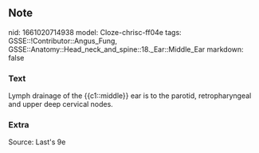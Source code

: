 ## Note
nid: 1661020714938
model: Cloze-chrisc-ff04e
tags: GSSE::!Contributor::Angus_Fung, GSSE::Anatomy::Head_neck_and_spine::18._Ear::Middle_Ear
markdown: false

### Text
Lymph drainage of the {{c1::middle}} ear is to the parotid, retropharyngeal and upper deep cervical nodes.

### Extra
Source: Last's 9e
